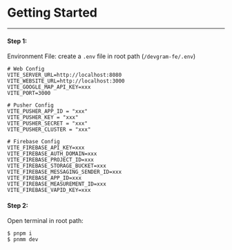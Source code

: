 # Getting Started
---

#### Step 1:
Environment File: create a `.env` file in root path (`/devgram-fe/.env`)
```
# Web Config
VITE_SERVER_URL=http://localhost:8080
VITE_WEBSITE_URL=http://localhost:3000
VITE_GOOGLE_MAP_API_KEY=xxx
VITE_PORT=3000

# Pusher Config
VITE_PUSHER_APP_ID = "xxx"
VITE_PUSHER_KEY = "xxx"
VITE_PUSHER_SECRET = "xxx"
VITE_PUSHER_CLUSTER = "xxx"

# Firebase Config
VITE_FIREBASE_API_KEY=xxx
VITE_FIREBASE_AUTH_DOMAIN=xxx
VITE_FIREBASE_PROJECT_ID=xxx
VITE_FIREBASE_STORAGE_BUCKET=xxx
VITE_FIREBASE_MESSAGING_SENDER_ID=xxx
VITE_FIREBASE_APP_ID=xxx
VITE_FIREBASE_MEASUREMENT_ID=xxx
VITE_FIREBASE_VAPID_KEY=xxx
```

#### Step 2:
Open terminal in root path:
```
$ pnpm i
$ pnmm dev
```